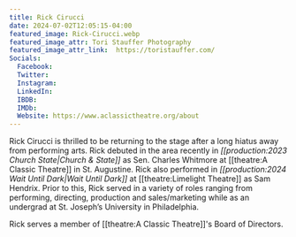 ```yaml
---
title: Rick Cirucci
date: 2024-07-02T12:05:15-04:00
featured_image: Rick-Cirucci.webp
featured_image_attr: Tori Stauffer Photography
featured_image_attr_link:  https://toristauffer.com/
Socials:
  Facebook: 
  Twitter: 
  Instagram: 
  LinkedIn: 
  IBDB: 
  IMDb:
  Website: https://www.aclassictheatre.org/about
---
```

Rick Cirucci is thrilled to be returning to the stage after a long hiatus away from performing arts. Rick debuted in the area recently in *[[production:2023 Church State|Church & State]]* as Sen. Charles Whitmore at [[theatre:A Classic Theatre]] in St. Augustine. Rick also performed in *[[production:2024 Wait Until Dark|Wait Until Dark]]* at [[theatre:Limelight Theatre]] as Sam Hendrix. Prior to this, Rick served in a variety of roles ranging from performing, directing, production and sales/marketing while as an undergrad at St. Joseph’s University in Philadelphia.

Rick serves a member of [[theatre:A Classic Theatre]]'s Board of Directors.